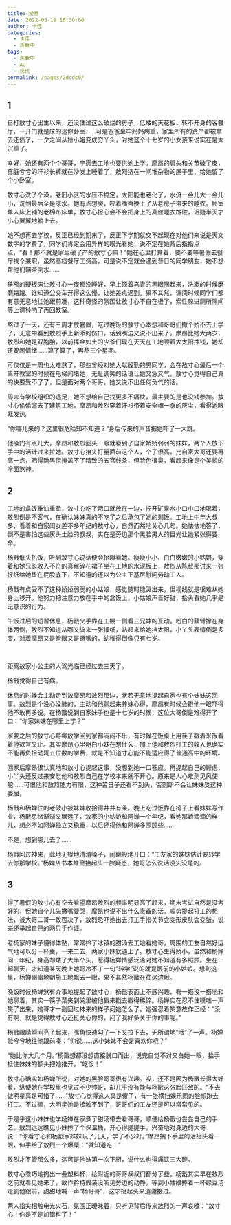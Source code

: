 ```yaml
---
title: 娇养
date: 2022-03-18 16:30:00
author: 卡佳
categories: 
  - 卡佳
  - 连载中
tags: 
  - 连载中
  - AU
  - 现代
permalink: /pages/2dcdc0/
---
```


## 1

自打敖寸心出生以来，还没住过这么破烂的房子，低矮的天花板、转不开身的客餐厅，一开门就是床的迷你卧室……可是爸爸坐牢妈妈病重，家里所有的资产都被拿去还债了，一夕之间从娇小姐变成穷丫头，对她这个十七岁的小女孩来说实在是太沉重了。<!-- more -->

幸好，她还有两个个哥哥，宁愿去工地也要供她上学。摩昂的肩头和关节破了皮，穿脏兮兮的汗衫长裤就在沙发上睡着了，敖烈挤在一间堆杂物的屋子里，给她留了个小卧室。

敖寸心洗了个澡，老旧小区的水压不稳定，太阳能也老化了，水流一会儿大一会儿小，洗到最后全是凉水。她有点想哭，咬着嘴唇换上了从老房子带来的睡衣。卧室单人床上铺的老棉布床单，敖寸心担心会不会把身上的真丝睡衣蹭破，迟疑半天才小心翼翼地躺上去。

她不想再去学校，反正已经到期末了，反正下学期就交不起现在对他们来说是天文数字的学费了，同学们肯定会用异样的眼光看她，说不定在她背后指指点点，“看！那不就是家里破了产的敖寸心嘛！”她在心里打算着，要不要等暑假去餐厅找个兼职，虽然高档餐厅工资高，可是说不定就会遇到昔日的同学朋友，她不想帮他们端茶倒水……

狭窄的硬板床让敖寸心一夜都没睡好，早上顶着乌青的黑眼圈起来，洗漱的时候磨磨蹭蹭。谁知道公交车开得这么慢，让她差点迟到。果不其然，课间时候同学们都有意无意地往她跟前凑，这种奇怪的氛围让敖寸心不自在极了，索性躲进厕所隔间等上课铃响了再回教室。

熬过了一天，还有三周才放暑假，吃过晚饭的敖寸心本想和哥哥们撒个娇不去上学了，无意中看到敖烈手上新添的伤口，话到嘴边又说不出来了。摩昂比她大两岁，敖烈和她是双胞胎，以前挥金如土的少爷们现在天天在工地顶着大太阳挣钱，她却还要闹情绪……算了算了，再熬三个星期。

可仅仅是一周也太难熬了，那些曾经对她大献殷勤的男同学，会在敖寸心最后一个离开教室的时候在电梯间堵她，无耻调笑的话语让她又急又气，敖寸心觉得自己真的快要受不了了，但是面对两个哥哥，她又说不出任何负气的话。

周末有学校组织的远足，她不想给自己找更多不痛快，最主要的是也没钱参加。敖寸心偷偷遛去了建筑工地，摩昂和敖烈穿着汗衫带着安全帽一身的灰尘，看得她眼眶发热。

“你哪儿来的？这里很危险知不知道？”身后传来的声音把她吓了一大跳。

他嗓门有点儿大，摩昂和敖烈回头一眼就看到了自家娇娇弱弱的妹妹，两个人放下手中的活计过来拉她。敖寸心抬头打量面前这个人，个子很高，比自家大哥还要再高一点，晒得黝黑但掩盖不了精致的五官线条，但脸色很臭，看起来像是个美貌的冷面煞神。

## 2

工地的盒饭重油重盐，敖寸心吃了两口就放在一边，拧开矿泉水小口小口地喝着，敖烈倒是不客气，在确认妹妹真的不吃了之后承包了她的剩饭。工地上中年大叔多，看着和自家闺女差不多年纪的敖寸心，自然而然地关心几句。她怯怯地答了，倒不是害怕这些灰头土脸的叔叔，实在是旁边那个黑脸男人的目光让她紧张得要命。

杨戬低头扒饭，听到敖寸心说话便会抬眼看她。瘦瘦小小、白白嫩嫩的小姑娘，穿着和她兄长收入不符的真丝碎花裙子坐在工地的水泥板上，敖烈从陈叔那讨来一张报纸给她垫在屁股底下，不知道的还以为公主下基层慰问劳动工人。

杨戬有点受不了这种娇娇弱弱的小姑娘，感觉随时能哭出来，但视线就是很难从她身上移开。他努力把注意力放在手中的盒饭上，小姑娘声音好甜，抬头看她几乎是无意识的行为。

午饭过后的短暂休息，杨戬叉手靠在工棚一侧看三兄妹的互动。粉白的藕臂撑在身体两侧，敖烈不知道从哪又搞来一张报纸，站起来给她挡太阳，小丫头表情倒是多变，对着摩昂又是瞪眼又是撅嘴的，幼稚得倒像只有七岁。

</br>

距离敖家小公主的大驾光临已经过去三天了。

杨戬觉得自己有病。

休息的时候会主动走到敖摩昂和敖烈那边，状若无意地提起自家也有个妹妹这回事。敖烈是个没心没肺的，主动和他聊起来养妹心得，摩昂有时候会瞪他一眼吓得他不敢再多说。在杨戬说到自家妹子也是十七岁的时候，这位大哥倒是难得开了口：“你家妹妹在哪里上学？”

家变之后的敖寸心每每放学回到家都闷闷不乐，有时候在饭桌上用筷子戳着米饭看着他欲言又止。其实摩昂心里明白小妹在想什么，加上他和敖烈打工的收入也确实不能再负担动辄五位数的学费，就是不知道寸心能不能适应得了普通高中的环境。

回家后摩昂很认真地和敖寸心提起这事，没想到她一口答应。再提起自己的顾虑，小丫头还反过来安慰他和敖烈自己在学校本来就不开心。原来是人心难测见风使舵……可恨他和敖烈能力有限，这种苦日子还看不到头，否则断不会让妹妹受这种委屈。

杨戬和杨婵住的老破小被妹妹收拾得井井有条。晚上吃过饭靠在椅子上看妹妹写作业，杨戬思绪渐渐又飘远了，敖家的小姑娘和阿婵一个年纪，看她那娇滴滴的样儿，想必不如阿婵独立又稳重，以后还得他和阿婵多照顾些……

不是，想到哪儿去了……

杨戬回过神来，此地无银地清清嗓子，闲聊般地开口：“工友家的妹妹估计要转学去你那学校。”杨婵从书本堆里抬起头一脸疑惑，她哥怎么说话没头没尾的。

## 3

得了暑假的敖寸心有空去看望摩昂敖烈的频率明显高了起来，期末考试自然是没考好的，但她自个儿先撇嘴要哭，摩昂也说不出什么责备的话。顺势提起打工的想法，被大哥二哥一致否决了，敖烈恐吓她出去打工手指关节会变形皮肤会变皱，说完还举起自己的两只手作证。

老杨家的妹子懂得体贴，常常拎了冰镇的甜汤去工地看她哥，周围的工友自然好运气地可以分一杯羹，一来二去，两家小妹就遇上了。敖寸心生得娇小，虽然和杨婵同一年纪，身高却矮了大半个头，惹得杨婵情感泛滥对她不知道有多照顾。坐在一起聊天，才知道某天晚上她哥冷不丁一句“转学”说的就是眼前的小姑娘。想到这里，杨婵幽幽地朝施工地飘去一眼，果不其然杨戬在往这边瞅。

晚饭时候杨婵煞有介事地提起了敖寸心，杨戬表面上不感兴趣，有一搭没一搭地和她聊着，其实一筷子菜夹到碗里被他戳来戳去戳得稀碎。杨婵实在忍不住噗嗤一声笑了出来，她哥才一副回过神来的样子问她怎么了。她强忍着笑意故作正经：“没有啊，就是觉得敖寸心还挺关心你的，问了我好多关于你的事呢。”

杨戬眼睛瞬间亮了起来，嘴角快速勾了一下又拉下去，无所谓地“哦”了一声。杨婵贼兮兮地往他跟前凑：“你说……这小妹妹不会是喜欢你吧？”

“她比你大几个月。”杨戬想都没想直接脱口而出，说完自觉不对又白她一眼，抬手抵住妹妹的额头把她推开，“吃饭！”

敖寸心确实如杨婵所说，对她的黑脸哥哥很有兴趣。哎，还不是因为杨戬长得太好看，纵使她在学校里也见过不少帅哥，却几乎没有能与杨戬这张脸匹敌的。“不去做明星真是可惜了……”敖寸心觉得这人真是傻子，有一张横扫娱乐圈的脸却跑去打工。不过嘛，大明星她是接触不到了，哥哥们的工友还是可以常常见的。

于是乎这小妹妹也学杨婵在家煮了甜汤带去看哥哥，顺便给杨戬也尝尝自己的手艺。敖烈远远瞧见小妹拎了个保温桶，开心得搓搓手，兴奋地对身边的大哥说：“你看寸心和杨戬家妹妹玩了几天，学了不少好。”摩昂搁下手里的活抬头看一眼，伸手给了敖烈一个爆栗：“就知道吃！”

敖烈才不管那么多，这可是他妹第一次下厨，说什么也得痛饮三大碗。

敖寸心乖巧地掏出一叠塑料杯，给附近的哥哥叔叔们都分了些。杨戬其实早在敖烈之前就看见她来了，故作矜持假装没听见旁边的动静，等到小姑娘捧着一杯绿豆汤走到他跟前，甜甜地喊一声“杨哥哥”，这才抬起头来道谢接过。

两人指尖相触电光火石，氛围正暧昧着，只听见背后传来敖烈的一声哀嚎：“敖寸心！你是不是加错料了！”
